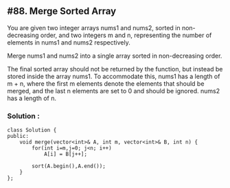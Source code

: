 ## #88. Merge Sorted Array
You are given two integer arrays nums1 and nums2, sorted in non-decreasing order, and two integers m and n, representing the number of elements in nums1 and nums2 respectively.

Merge nums1 and nums2 into a single array sorted in non-decreasing order.

The final sorted array should not be returned by the function, but instead be stored inside the array nums1. To accommodate this, nums1 has a length of m + n, where the first m elements denote the elements that should be merged, and the last n elements are set to 0 and should be ignored. nums2 has a length of n.

### Solution : 

```
class Solution {
public:
    void merge(vector<int>& A, int m, vector<int>& B, int n) {
        for(int i=m,j=0; j<n; i++)
            A[i] = B[j++];
        
        sort(A.begin(),A.end());
    }
};
```

